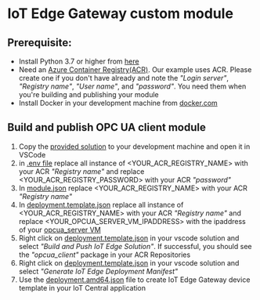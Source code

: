 # IoT Edge Gateway custom module

## Prerequisite:
- Install Python 3.7 or higher from [here](https://www.python.org/downloads/)
- Need an [Azure Container Registry(ACR)](https://portal.azure.com/#create/Microsoft.ContainerRegistry). Our example uses ACR. Please create one if you don't have already and note the _"Login server"_, _"Registry name"_, _"User name"_, and _"password"_. You need them when you're building and publishing your module
- Install Docker in your development machine from [docker.com](https://www.docker.com/products/docker-desktop)

## Build and publish OPC UA client module
1. Copy the [provided solution](/opcua-client) to your development machine and open it in VSCode
2. in [.env file](/modules/opcua_client/.env) replace all instance of <YOUR_ACR_REGISTRY_NAME> with your ACR _"Registry name"_ and replace <YOUR_ACR_REGISTRY_PASSWORD> with your ACR _"password"_
3. In [module.json](/modules/opcua_client/module.json) replace <YOUR_ACR_REGISTRY_NAME> with your ACR _"Registry name"_
4. In [deployment.template.json](deployment.template.json#L13-L16) replace all instance of <YOUR_ACR_REGISTRY_NAME> with your ACR _"Registry name"_ and replace <YOUR_OPCUA_SERVER_VM_IPADDRESS> with the ipaddress of your [opcua_server VM](/opcua-server-sim/readme.me/#L27) 
5. Right click on [deployment.template.json](deployment.template.json) in your vscode solution and select _"Build and Push IoT Edge Solution"_. If successful, you should see the _"opcua_client"_ package in your ACR Repositories
6. Right click on [deployment.template.json](deployment.template.json) in your vscode solution and select _"Generate IoT Edge Deployment Manifest"_
7. Use the [deployment.amd64.json](/config/deployment.amd64.json) file to create IoT Edge Gateway device template in your IoT Central application




